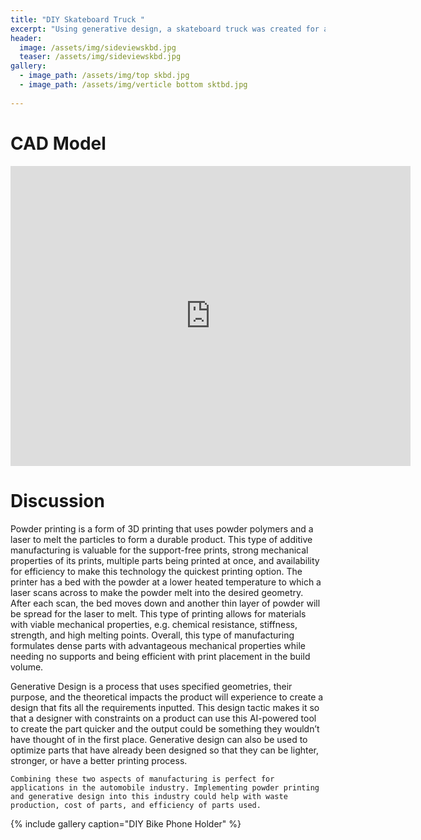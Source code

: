 ```yaml
---
title: "DIY Skateboard Truck "
excerpt: "Using generative design, a skateboard truck was created for a motorized skateboard."
header:
  image: /assets/img/sideviewskbd.jpg
  teaser: /assets/img/sideviewskbd.jpg
gallery:
  - image_path: /assets/img/top skbd.jpg
  - image_path: /assets/img/verticle bottom sktbd.jpg
   
---
```



# CAD Model
<iframe src="https://vanderbilt643.autodesk360.com/shares/public/SH512d4QTec90decfa6e773e7188c0e66b96?mode=embed" width="640" height="480" allowfullscreen="true" webkitallowfullscreen="true" mozallowfullscreen="true"  frameborder="0"></iframe>

# Discussion
Powder printing is a form of 3D printing that uses powder polymers and a laser to melt the particles to form a durable product. This type of additive manufacturing is valuable for the support-free prints, strong mechanical properties of its prints, multiple parts being printed at once, and availability for efficiency to make this technology the quickest printing option. The printer has a bed with the powder at a lower heated temperature to which a laser scans across to make the powder melt into the desired geometry. After each scan, the bed moves down and another thin layer of powder will be spread for the laser to melt. This type of printing allows for materials with viable mechanical properties, e.g. chemical resistance, stiffness, strength, and high melting points. Overall, this type of manufacturing formulates dense parts with advantageous mechanical properties while needing no supports and being efficient with print placement in the build volume. 

Generative Design is a process that uses specified geometries, their purpose, and the theoretical impacts the product will experience to create a design that fits all the requirements inputted. This design tactic makes it so that a designer with constraints on a product can use this AI-powered tool to create the part quicker and the output could be something they wouldn’t have thought of in the first place. Generative design can also be used to optimize parts that have already been designed so that they can be lighter, stronger, or have a better printing process.

	Combining these two aspects of manufacturing is perfect for applications in the automobile industry. Implementing powder printing and generative design into this industry could help with waste production, cost of parts, and efficiency of parts used. 




{% include gallery caption="DIY Bike Phone Holder" %}
